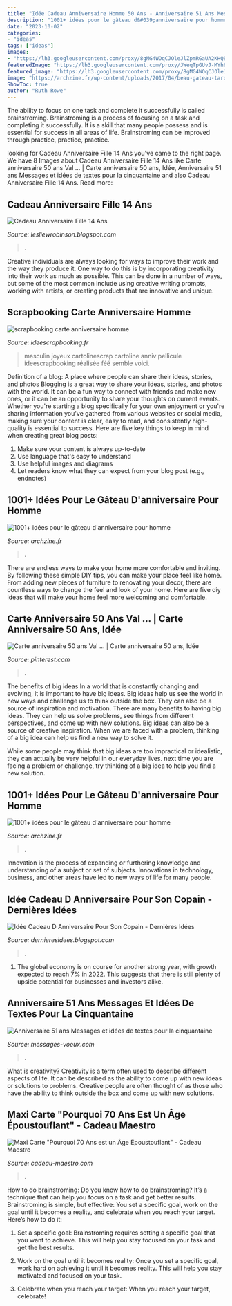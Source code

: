 ```yaml
---
title: "Idée Cadeau Anniversaire Homme 50 Ans - Anniversaire 51 Ans Messages Et Idées De Textes Pour La Cinquantaine"
description: "1001+ idées pour le gâteau d&#039;anniversaire pour homme"
date: "2023-10-02"
categories:
- "ideas"
tags: ["ideas"]
images:
- "https://lh3.googleusercontent.com/proxy/8gMG4WOqCJOleJlZpmRGaUA2KHQBkT5NC6gkKFG1cqvwX0rUoUVIQ0y4fW9mdK7Qhb27QaWeJP1nzgrhfAm_zrLw_NT32hfXUmw0w3Do5MritjvEXKYPCfTIm5s1PyGM=w1200-h630-p-k-no-nu"
featuredImage: "https://lh3.googleusercontent.com/proxy/JWeqTpGUvJ-MYh89cejaLOLY4qXOBo-5pOS_0rJUTlCRCU-wHCnz_jVX3WdVLo98HkKtulHSLP3V_fnyapmrK9tojnhDDhOs8pOLdXJci7uiQHNZy-7Ny-hnWg=w1200-h630-p-k-no-nu"
featured_image: "https://lh3.googleusercontent.com/proxy/8gMG4WOqCJOleJlZpmRGaUA2KHQBkT5NC6gkKFG1cqvwX0rUoUVIQ0y4fW9mdK7Qhb27QaWeJP1nzgrhfAm_zrLw_NT32hfXUmw0w3Do5MritjvEXKYPCfTIm5s1PyGM=w1200-h630-p-k-no-nu"
image: "https://archzine.fr/wp-content/uploads/2017/04/beau-gateau-tardis-decoration-gateau-garcon-gateau-d-anniversaire-homme.jpg"
ShowToc: true
author: "Ruth Rowe"
---
```



The ability to focus on one task and complete it successfully is called brainstroming. Brainstroming is a process of focusing on a task and completing it successfully. It is a skill that many people possess and is essential for success in all areas of life. Brainstroming can be improved through practice, practice, practice.

	

		
looking for Cadeau Anniversaire Fille 14 Ans you've came to the right page. We have 8 Images about Cadeau Anniversaire Fille 14 Ans like Carte anniversaire 50 ans Val … | Carte anniversaire 50 ans, Idée, Anniversaire 51 ans Messages et idées de textes pour la cinquantaine and also Cadeau Anniversaire Fille 14 Ans. Read more:
		
    
## Cadeau Anniversaire Fille 14 Ans

<img loading=lazy src="https://lh3.googleusercontent.com/proxy/8gMG4WOqCJOleJlZpmRGaUA2KHQBkT5NC6gkKFG1cqvwX0rUoUVIQ0y4fW9mdK7Qhb27QaWeJP1nzgrhfAm_zrLw_NT32hfXUmw0w3Do5MritjvEXKYPCfTIm5s1PyGM=w1200-h630-p-k-no-nu" onerror="this.onerror=null;this.src='https://tse3.mm.bing.net/th?id=OIP.6f0p7SZs8Ttuz8K_kntG6QHaHx&amp;pid=15.1';" alt="Cadeau Anniversaire Fille 14 Ans">

_Source: lesliewrobinson.blogspot.com_

>. 

	

Creative individuals are always looking for ways to improve their work and the way they produce it. One way to do this is by incorporating creativity into their work as much as possible. This can be done in a number of ways, but some of the most common include using creative writing prompts, working with artists, or creating products that are innovative and unique.

    
## Scrapbooking Carte Anniversaire Homme

<img loading=lazy src="http://www.ideescrapbooking.fr/images/scrapbooking-carte-anniversaire-homme_1.jpg" onerror="this.onerror=null;this.src='https://tse3.mm.bing.net/th?id=OIP.4C1qbJ3ZFIzyj53r6l5ueQHaJf&amp;pid=15.1';" alt="scrapbooking carte anniversaire homme">

_Source: ideescrapbooking.fr_

>masculin joyeux cartolinescrap cartoline anniv pellicule ideescrapbooking réalisée féé semble voici. 

	

Definition of a blog: A place where people can share their ideas, stories, and photos
Blogging is a great way to share your ideas, stories, and photos with the world. It can be a fun way to connect with friends and make new ones, or it can be an opportunity to share your thoughts on current events. Whether you're starting a blog specifically for your own enjoyment or you're sharing information you've gathered from various websites or social media, making sure your content is clear, easy to read, and consistently high-quality is essential to success. Here are five key things to keep in mind when creating great blog posts: 
1. Make sure your content is always up-to-date 
2. Use language that's easy to understand 
3. Use helpful images and diagrams 
4. Let readers know what they can expect from your blog post (e.g., endnotes) 

    
## 1001+ Idées Pour Le Gâteau D&#039;anniversaire Pour Homme

<img loading=lazy src="https://archzine.fr/wp-content/uploads/2017/04/un-gateau-anniversaire-special-gateau-facile-et-original-pour-anniversaire-adorable.jpg" onerror="this.onerror=null;this.src='https://tse4.mm.bing.net/th?id=OIP.EcJcLDMk2wErec3OFZ5JBwHaJ3&amp;pid=15.1';" alt="1001+ idées pour le gâteau d&#039;anniversaire pour homme">

_Source: archzine.fr_

>. 

	

There are endless ways to make your home more comfortable and inviting. By following these simple DIY tips, you can make your place feel like home. From adding new pieces of furniture to renovating your decor, there are countless ways to change the feel and look of your home. Here are five diy ideas that will make your home feel more welcoming and comfortable.

    
## Carte Anniversaire 50 Ans Val … | Carte Anniversaire 50 Ans, Idée

<img loading=lazy src="https://i.pinimg.com/736x/8a/81/af/8a81af79cbc41d58273453fb9c524cbe--carton-invitation-laurent.jpg" onerror="this.onerror=null;this.src='https://tse1.mm.bing.net/th?id=OIP.GyFxzVkbrdCroscyQpLOCAHaJ3&amp;pid=15.1';" alt="Carte anniversaire 50 ans Val … | Carte anniversaire 50 ans, Idée">

_Source: pinterest.com_

>. 

	

The benefits of big ideas
In a world that is constantly changing and evolving, it is important to have big ideas. Big ideas help us see the world in new ways and challenge us to think outside the box. They can also be a source of inspiration and motivation.
There are many benefits to having big ideas. They can help us solve problems, see things from different perspectives, and come up with new solutions. Big ideas can also be a source of creative inspiration. When we are faced with a problem, thinking of a big idea can help us find a new way to solve it.

While some people may think that big ideas are too impractical or idealistic, they can actually be very helpful in our everyday lives. next time you are facing a problem or challenge, try thinking of a big idea to help you find a new solution.

    
## 1001+ Idées Pour Le Gâteau D&#039;anniversaire Pour Homme

<img loading=lazy src="https://archzine.fr/wp-content/uploads/2017/04/beau-gateau-tardis-decoration-gateau-garcon-gateau-d-anniversaire-homme.jpg" onerror="this.onerror=null;this.src='https://tse4.mm.bing.net/th?id=OIP.D07zaeMrHsSjSnCWscmi6wHaJ3&amp;pid=15.1';" alt="1001+ idées pour le gâteau d&#039;anniversaire pour homme">

_Source: archzine.fr_

>. 

	

Innovation is the process of expanding or furthering knowledge and understanding of a subject or set of subjects. Innovations in technology, business, and other areas have led to new ways of life for many people.

    
## Idée Cadeau D Anniversaire Pour Son Copain - Dernières Idées

<img loading=lazy src="https://lh3.googleusercontent.com/proxy/JWeqTpGUvJ-MYh89cejaLOLY4qXOBo-5pOS_0rJUTlCRCU-wHCnz_jVX3WdVLo98HkKtulHSLP3V_fnyapmrK9tojnhDDhOs8pOLdXJci7uiQHNZy-7Ny-hnWg=w1200-h630-p-k-no-nu" onerror="this.onerror=null;this.src='https://tse2.mm.bing.net/th?id=OIP.Szy5J4hNGR7tj8V2rDPQkQHaFj&amp;pid=15.1';" alt="Idée Cadeau D Anniversaire Pour Son Copain - Dernières Idées">

_Source: dernieresidees.blogspot.com_

>. 

	

1. The global economy is on course for another strong year, with growth expected to reach 7% in 2022. This suggests that there is still plenty of upside potential for businesses and investors alike.

    
## Anniversaire 51 Ans Messages Et Idées De Textes Pour La Cinquantaine

<img loading=lazy src="https://www.messages-voeux.com/wp-content/uploads/2017/07/50-ans-citation-anniversaire-message-cinquantaine-.jpg" onerror="this.onerror=null;this.src='https://tse1.mm.bing.net/th?id=OIP.RGF9LGFlMDChupMSobjE0QHaE8&amp;pid=15.1';" alt="Anniversaire 51 ans Messages et idées de textes pour la cinquantaine">

_Source: messages-voeux.com_

>. 

	

What is creativity?
Creativity is a term often used to describe different aspects of life. It can be described as the ability to come up with new ideas or solutions to problems. Creative people are often thought of as those who have the ability to think outside the box and come up with new solutions.

    
## Maxi Carte &quot;Pourquoi 70 Ans Est Un Âge Époustouflant&quot; - Cadeau Maestro

<img loading=lazy src="https://www.cadeau-maestro.com/38506-medium_product/maxi-carte-pourquoi-70-ans-age-epoustouflant.jpg" onerror="this.onerror=null;this.src='https://tse1.mm.bing.net/th?id=OIP.IG7w4vE4yEHANQta8snKjwAAAA&amp;pid=15.1';" alt="Maxi Carte &quot;Pourquoi 70 Ans est un Âge Époustouflant&quot; - Cadeau Maestro">

_Source: cadeau-maestro.com_

>. 

	

How to do brainstroming:
Do you know how to do brainstroming? It’s a technique that can help you focus on a task and get better results. Brainstroming is simple, but effective: You set a specific goal, work on the goal until it becomes a reality, and celebrate when you reach your target. Here’s how to do it: 
1. Set a specific goal: Brainstroming requires setting a specific goal that you want to achieve. This will help you stay focused on your task and get the best results. 

2. Work on the goal until it becomes reality: Once you set a specific goal, work hard on achieving it until it becomes reality. This will help you stay motivated and focused on your task. 

3. Celebrate when you reach your target: When you reach your target, celebrate!

